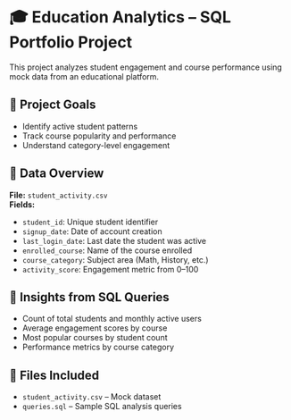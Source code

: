 # 🎓 Education Analytics – SQL Portfolio Project

This project analyzes student engagement and course performance using mock data from an educational platform.

## 📌 Project Goals
- Identify active student patterns
- Track course popularity and performance
- Understand category-level engagement

## 🧾 Data Overview
**File:** `student_activity.csv`  
**Fields:**
- `student_id`: Unique student identifier
- `signup_date`: Date of account creation
- `last_login_date`: Last date the student was active
- `enrolled_course`: Name of the course enrolled
- `course_category`: Subject area (Math, History, etc.)
- `activity_score`: Engagement metric from 0–100

## 🧠 Insights from SQL Queries
- Count of total students and monthly active users
- Average engagement scores by course
- Most popular courses by student count
- Performance metrics by course category

## 📂 Files Included
- `student_activity.csv` – Mock dataset
- `queries.sql` – Sample SQL analysis queries

